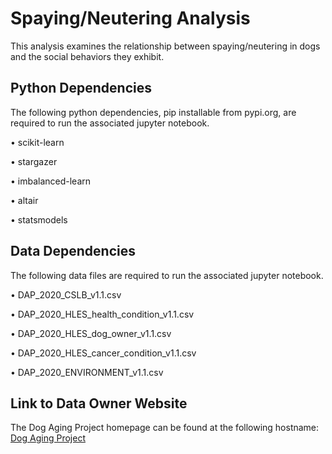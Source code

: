 # Spaying/Neutering Analysis

This analysis examines the relationship between spaying/neutering in dogs and the social behaviors they exhibit.


## Python Dependencies

The following python dependencies, pip installable from pypi.org, are required to run the associated jupyter notebook.

• scikit-learn

• stargazer

• imbalanced-learn

• altair

• statsmodels

## Data Dependencies

The following data files are required to run the associated jupyter notebook.

• DAP_2020_CSLB_v1.1.csv

• DAP_2020_HLES_health_condition_v1.1.csv

• DAP_2020_HLES_dog_owner_v1.1.csv

• DAP_2020_HLES_cancer_condition_v1.1.csv

• DAP_2020_ENVIRONMENT_v1.1.csv


## Link to Data Owner Website

The Dog Aging Project homepage can be found at the following hostname: [Dog Aging Project](https://dogagingproject.org/)
 

